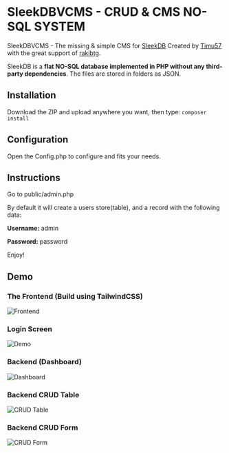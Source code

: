 # SleekDBVCMS - CRUD & CMS NO-SQL SYSTEM
 SleekDBVCMS - The missing & simple CMS for [SleekDB](https://link-url-here.org) Created by [Timu57](https://github.com/Timu57) with the great support of [rakibtg](https://github.com/rakibtg).

 SleekDB is a **flat NO-SQL database implemented in PHP without any third-party dependencies**. The files are stored in folders as JSON.
 
## Installation

Download the ZIP and upload anywhere you want, then type:
`composer install`

## Configuration

Open the Config.php to configure and fits your needs.

## Instructions

Go to public/admin.php

By default it will create a users store(table), and a record with the following data:

**Username:** admin

**Password:** password

Enjoy!

## Demo

### The Frontend (Build using TailwindCSS)
![Frontend](https://raw.githubusercontent.com/vorja/SleekDBVCMS/main/demo/frontend.PNG)

### Login Screen
![Demo](https://raw.githubusercontent.com/vorja/SleekDBVCMS/main/demo/login.PNG)

### Backend (Dashboard)
![Dashboard](https://raw.githubusercontent.com/vorja/SleekDBVCMS/main/demo/dashboard.PNG)

### Backend CRUD Table
![CRUD Table](https://raw.githubusercontent.com/vorja/SleekDBVCMS/main/demo/table.PNG)

### Backend CRUD Form
![CRUD Form](https://raw.githubusercontent.com/vorja/SleekDBVCMS/main/demo/edit.PNG)

